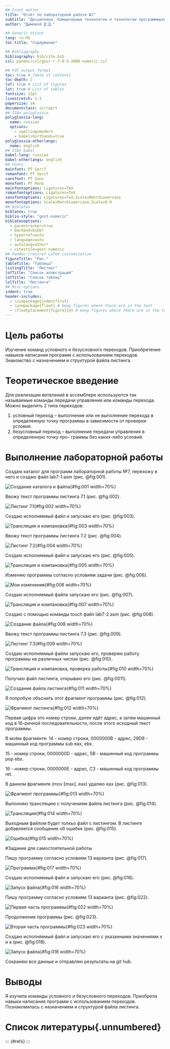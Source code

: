 ```yaml
---
## Front matter
title: "Отчёт по лабораторной работе №7"
subtitle: "Дисциплина: Комьютерные технологии и технологии программирования"
author: "Дымовой Д.Д."

## Generic otions
lang: ru-RU
toc-title: "Содержание"

## Bibliography
bibliography: bib/cite.bib
csl: pandoc/csl/gost-r-7-0-5-2008-numeric.csl

## Pdf output format
toc: true # Table of contents
toc-depth: 2
lof: true # List of figures
lot: true # List of tables
fontsize: 12pt
linestretch: 1.5
papersize: a4
documentclass: scrreprt
## I18n polyglossia
polyglossia-lang:
  name: russian
  options:
	- spelling=modern
	- babelshorthands=true
polyglossia-otherlangs:
  name: english
## I18n babel
babel-lang: russian
babel-otherlangs: english
## Fonts
mainfont: PT Serif
romanfont: PT Serif
sansfont: PT Sans
monofont: PT Mono
mainfontoptions: Ligatures=TeX
romanfontoptions: Ligatures=TeX
sansfontoptions: Ligatures=TeX,Scale=MatchLowercase
monofontoptions: Scale=MatchLowercase,Scale=0.9
## Biblatex
biblatex: true
biblio-style: "gost-numeric"
biblatexoptions:
  - parentracker=true
  - backend=biber
  - hyperref=auto
  - language=auto
  - autolang=other*
  - citestyle=gost-numeric
## Pandoc-crossref LaTeX customization
figureTitle: "Рис."
tableTitle: "Таблица"
listingTitle: "Листинг"
lofTitle: "Список иллюстраций"
lotTitle: "Список таблиц"
lolTitle: "Листинги"
## Misc options
indent: true
header-includes:
  - \usepackage{indentfirst}
  - \usepackage{float} # keep figures where there are in the text
  - \floatplacement{figure}{H} # keep figures where there are in the text
---
```


# Цель работы

Изучение команд условного и безусловного переходов. Приобретение навыков написания программ с использованием переходов. Знакомство с назначением и структурой файла листинга.

# Теоретическое введение

Для реализации ветвлений в ассемблере используются так называемые команды передачи управления или команды перехода. Можно выделить 2 типа переходов:
1) условный переход – выполнение или не выполнение перехода в определенную точку
программы в зависимости от проверки условия.
2) безусловный переход – выполнение передачи управления в определенную точку про-
граммы без каких-либо условий.


# Выполнение лабораторной работы

Создаю каталог для программ лабораторной работы №7, перехожу в него и создаю файл lab7-1.asm (рис. @fig:001).

![Создание каталога и файла](image/1.png){#fig:001 width=70%}

Ввожу текст программы листинга 7.1 (рис. @fig:002).

![Листинг 7.1](image/2.png){#fig:002 width=70%}

Создаю исполняемый файл и запускаю его (рис. @fig:003).

![Трансляция и компановка](image/3.png){#fig:003 width=70%}

Ввожу текст программы листинга 7.2 (рис. @fig:004).

![Листинг 7.2](image/4.png){#fig:004 width=70%}

Создаю исполняемый файл и запускаю его (рис. @fig:005).

![Трансляция и компановка](image/5.png){#fig:005 width=70%}

Изменяю программы согласно условиям задачи (рис. @fig:006).

![Мои изменения](image/6.png){#fig:006 width=70%}

Создаю исполняемый файли запускаю его (рис. @fig:007).

![Трансляция и компановка](image/7.png){#fig:007 width=70%}

Создаю с помощью команды touch файл lab7-2.asm (рис. @fig:008).

![Создание файла](image/8.png){#fig:008 width=70%}

Ввожу текст программы листинга 7.3 (рис. @fig:009).

![Листинг 7.3](image/9.png){#fig:009 width=70%}

Создаю исполняемый файли запускаю его, проверяю работу программы на различных числах (рис. @fig:010).

![Трансляция и компановка, проверка работы](image/10.png){#fig:010 width=70%}

Получаю файл листинга, открываю его (рис. @fig:0011).

![Создание файла листинга](image/11.png){#fig:011 width=70%}

Я попробую объснить этот фрагмент программы (рис. @fig:012).

![Фрагмент листинга](image/12.png){#fig:012 width=70%}

Первая цифра это номер строки, далее идёт адрес, а затем машинный код в 16-ричной последовательности, после этого исходный текст программы.

В моём фрагменте:
14 - номер строки, 0000000В - адрес, 29D8 - машинный код программы sub eax, ebx.

15 - номер строки, 0000000D - адрес, 5В - машинный код программы pop ebx.

16 - номер строки, 0000000Е - адрес, С3 - машинный код программы ret.

В данном фрагменте (mov [max], eax) удаляю eax (рис. @fig:013).

![Фрагмент программы](image/13.png){#fig:013 width=70%}

Выполняю трансляцию с получением файла листинга (рис. @fig:014).

![Трансляция](image/14.png){#fig:014 width=70%}

Выходным файлом будет толкьо файл с листингом. В листинге добавляется сообщение об ошибке (рис. @fig:015).

![Ошибка](image/15.png){#fig:015 width=70%}

#Задание для самостоятельной работы

Пишу программу согласно условиям 13 варианта (рис. @fig:017).

![Программа](image/17.png){#fig:017 width=70%}

Создаю исполняемый файл и запускаю его (рис. @fig:016).

![Запуск файла](image/16.png){#fig:016 width=70%}

Пишу программу согласно условиям 13 варианта (рис. @fig:022).

![Первая часть программы](image/22.png){#fig:022 width=70%}

Продолжение программы (рис. @fig:023).

![Вторая часть программы](image/23.png){#fig:023 width=70%}

Создаю исполняемый файл и запускаю его с указанными значениями х и а (рис. @fig:018).

![Запуск файла](image/18.png){#fig:018 width=70%}

Сохраняю все данные и отправляю результаты на git hub.

# Выводы

Я изучила команды условного и безусловного переходов. Приобрела навыки написания программ с использованием переходов. Познакомилась с назначением и структурой файла листинга.

# Список литературы{.unnumbered}

::: {#refs}
:::
